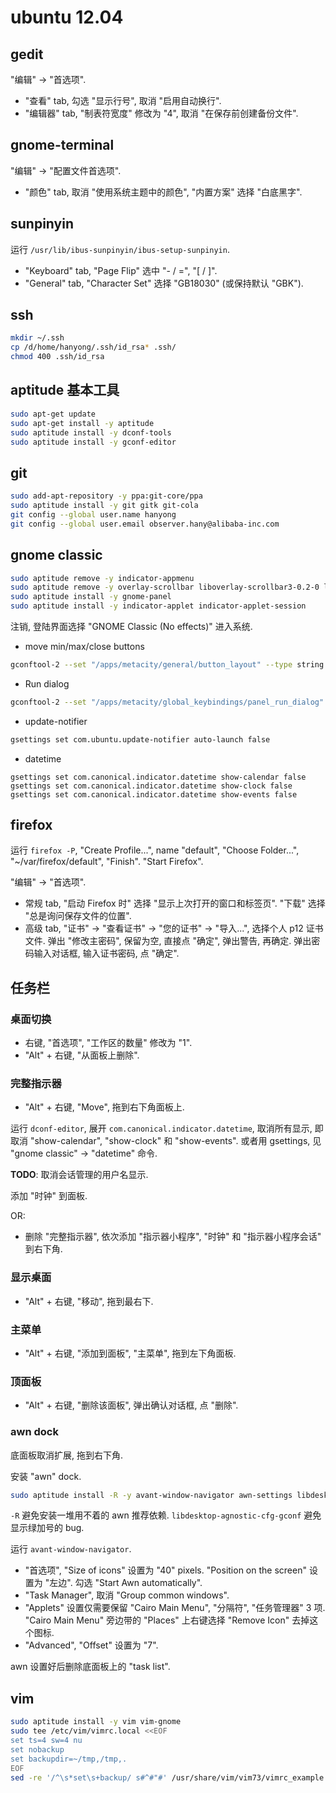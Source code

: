 ubuntu 12.04
===

## gedit

"编辑" -> "首选项".
* "查看" tab, 勾选 "显示行号", 取消 "启用自动换行".
* "编辑器" tab, "制表符宽度" 修改为 "4", 取消 "在保存前创建备份文件".

## gnome-terminal

"编辑" -> "配置文件首选项".

* "颜色" tab, 取消 "使用系统主题中的颜色", "内置方案" 选择 "白底黑字".

## sunpinyin

运行 `/usr/lib/ibus-sunpinyin/ibus-setup-sunpinyin`.
* "Keyboard" tab, "Page Flip" 选中 "- / =", "[ / ]".
* "General" tab, "Character Set" 选择 "GB18030" (或保持默认 "GBK").

## ssh

```sh
mkdir ~/.ssh
cp /d/home/hanyong/.ssh/id_rsa* .ssh/
chmod 400 .ssh/id_rsa
```

## aptitude 基本工具

```sh
sudo apt-get update
sudo apt-get install -y aptitude
sudo aptitude install -y dconf-tools
sudo aptitude install -y gconf-editor
```

## git

```sh
sudo add-apt-repository -y ppa:git-core/ppa
sudo aptitude install -y git gitk git-cola
git config --global user.name hanyong
git config --global user.email observer.hany@alibaba-inc.com
```

## gnome classic

```sh
sudo aptitude remove -y indicator-appmenu
sudo aptitude remove -y overlay-scrollbar liboverlay-scrollbar3-0.2-0 liboverlay-scrollbar-0.2-0
sudo aptitude install -y gnome-panel
sudo aptitude install -y indicator-applet indicator-applet-session
```

注销, 登陆界面选择 "GNOME Classic (No effects)" 进入系统.

* move min/max/close buttons

```sh
gconftool-2 --set "/apps/metacity/general/button_layout" --type string ":minimize,maximize,close"
```

* Run dialog

```sh
gconftool-2 --set "/apps/metacity/global_keybindings/panel_run_dialog" --type string "<Alt>F2"
```

* update-notifier

```sh
gsettings set com.ubuntu.update-notifier auto-launch false
```

* datetime

```
gsettings set com.canonical.indicator.datetime show-calendar false
gsettings set com.canonical.indicator.datetime show-clock false
gsettings set com.canonical.indicator.datetime show-events false
```

## firefox

运行 `firefox -P`, "Create Profile...", name "default", 
"Choose Folder...", "~/var/firefox/default", "Finish".
"Start Firefox".

"编辑" -> "首选项".

* 常规 tab, "启动 Firefox 时" 选择 "显示上次打开的窗口和标签页".
"下载" 选择 "总是询问保存文件的位置".
* 高级 tab, "证书" -> "查看证书" -> "您的证书" -> "导入...", 选择个人 p12 证书文件.
弹出 "修改主密码", 保留为空, 直接点 "确定", 弹出警告, 再确定.
弹出密码输入对话框, 输入证书密码, 点 "确定".

## 任务栏

### 桌面切换
* 右键, "首选项", "工作区的数量" 修改为 "1".
* "Alt" + 右键, "从面板上删除".

### 完整指示器

* "Alt" + 右键, "Move", 拖到右下角面板上.

运行 `dconf-editor`, 展开 `com.canonical.indicator.datetime`, 
取消所有显示, 即取消 "show-calendar", "show-clock" 和 "show-events".
或者用 gsettings, 见 "gnome classic" -> "datetime" 命令.

**TODO**: 取消会话管理的用户名显示.

添加 "时钟" 到面板.

OR:

* 删除 "完整指示器", 依次添加 "指示器小程序", "时钟" 和 "指示器小程序会话" 到右下角.

### 显示桌面

* "Alt" + 右键, "移动", 拖到最右下.

### 主菜单

* "Alt" + 右键, "添加到面板", "主菜单", 拖到左下角面板.

### 顶面板

* "Alt" + 右键, "删除该面板", 弹出确认对话框, 点 "删除".

### awn dock

底面板取消扩展, 拖到右下角.

安装 "awn" dock.

```sh
sudo aptitude install -R -y avant-window-navigator awn-settings libdesktop-agnostic-cfg-gconf
```

`-R` 避免安装一堆用不着的 awn 推荐依赖. 
`libdesktop-agnostic-cfg-gconf` 避免显示绿加号的 bug.

运行 `avant-window-navigator`.

* "首选项", "Size of icons" 设置为 "40" pixels.
"Position on the screen" 设置为 "左边".
勾选 "Start Awn automatically".
* "Task Manager", 取消 "Group common windows".
* "Applets" 设置仅需要保留 "Cairo Main Menu", "分隔符", "任务管理器" 3 项.
"Cairo Main Menu" 旁边带的 "Places" 上右键选择 "Remove Icon" 去掉这个图标.
* "Advanced", "Offset" 设置为 "7".

awn 设置好后删除底面板上的 "task list".

## vim

```sh
sudo aptitude install -y vim vim-gnome
sudo tee /etc/vim/vimrc.local <<EOF
set ts=4 sw=4 nu
set nobackup
set backupdir=~/tmp,/tmp,.
EOF
sed -re '/^\s*set\s+backup/ s#^#"#' /usr/share/vim/vim73/vimrc_example.vim > ~/.vimrc
```

